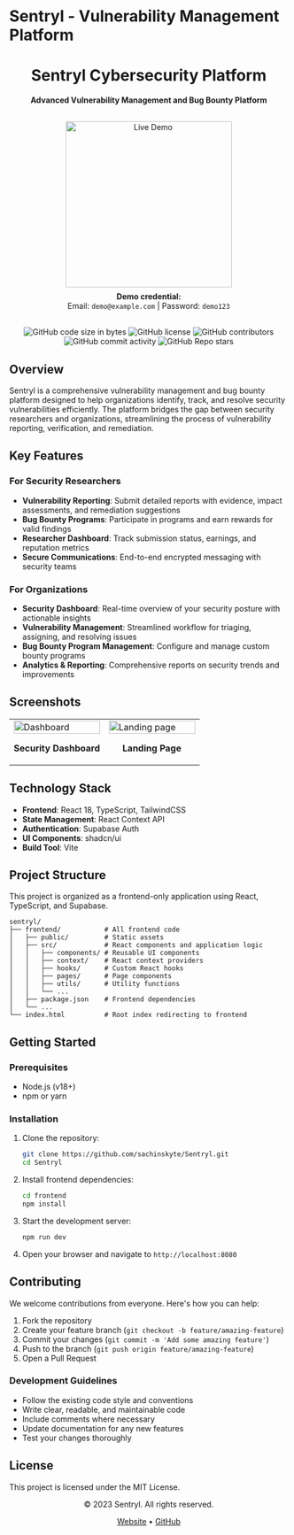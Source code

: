 # Sentryl - Vulnerability Management Platform

<div align="center">
  <h1>Sentryl Cybersecurity Platform</h1>
  <p><strong>Advanced Vulnerability Management and Bug Bounty Platform</strong></p>
  
  <div class="live-demo-banner" style="margin: 30px 0;">
    <a href="https://sentryl.vercel.app" target="_blank">
      <img src="https://img.shields.io/badge/LIVE_DEMO-sentryl.vercel.app-0ED8C5?style=for-the-badge&logo=vercel" alt="Live Demo" width="300">
    </a>
    <p style="margin-top: 8px;">
      <strong>Demo credential:</strong><br>
      Email: <code>demo@example.com</code> | Password: <code>demo123</code>
    </p>
  </div>
  
  <div>
    <img alt="GitHub code size in bytes" src="https://img.shields.io/github/languages/code-size/sachinskyte/Sentryl">
    <img alt="GitHub license" src="https://img.shields.io/github/license/sachinskyte/Sentryl">
    <img alt="GitHub contributors" src="https://img.shields.io/github/contributors/sachinskyte/Sentryl">
    <img alt="GitHub commit activity" src="https://img.shields.io/github/commit-activity/m/sachinskyte/Sentryl">
    <img alt="GitHub Repo stars" src="https://img.shields.io/github/stars/sachinskyte/Sentryl">
  </div>
</div>
 
## Overview

Sentryl is a comprehensive vulnerability management and bug bounty platform designed to help organizations identify, track, and resolve security vulnerabilities efficiently. The platform bridges the gap between security researchers and organizations, streamlining the process of vulnerability reporting, verification, and remediation.

## Key Features

### For Security Researchers
- **Vulnerability Reporting**: Submit detailed reports with evidence, impact assessments, and remediation suggestions
- **Bug Bounty Programs**: Participate in programs and earn rewards for valid findings
- **Researcher Dashboard**: Track submission status, earnings, and reputation metrics
- **Secure Communications**: End-to-end encrypted messaging with security teams

### For Organizations
- **Security Dashboard**: Real-time overview of your security posture with actionable insights
- **Vulnerability Management**: Streamlined workflow for triaging, assigning, and resolving issues
- **Bug Bounty Program Management**: Configure and manage custom bounty programs
- **Analytics & Reporting**: Comprehensive reports on security trends and improvements

## Screenshots

<div align="center">
  <table>
    <tr>
      <td width="50%">
        <img src="images\image.png" alt="Dashboard" width="100%">
        <p align="center"><strong>Security Dashboard</strong></p>
      </td>
      <td width="50%">
        <img src="images/lading.png" alt="Landing page" width="100%">
        <p align="center"><strong>Landing Page</strong></p>
      </td>
    </tr>
  </table>
</div>

## Technology Stack

- **Frontend**: React 18, TypeScript, TailwindCSS
- **State Management**: React Context API
- **Authentication**: Supabase Auth
- **UI Components**: shadcn/ui
- **Build Tool**: Vite

## Project Structure

This project is organized as a frontend-only application using React, TypeScript, and Supabase.

```
sentryl/
├── frontend/           # All frontend code
│   ├── public/         # Static assets
│   ├── src/            # React components and application logic
│   │   ├── components/ # Reusable UI components
│   │   ├── context/    # React context providers
│   │   ├── hooks/      # Custom React hooks
│   │   ├── pages/      # Page components
│   │   ├── utils/      # Utility functions
│   │   └── ...
│   ├── package.json    # Frontend dependencies
│   └── ...
└── index.html          # Root index redirecting to frontend
```

## Getting Started

### Prerequisites

- Node.js (v18+)
- npm or yarn

### Installation

1. Clone the repository:
   ```bash
   git clone https://github.com/sachinskyte/Sentryl.git
   cd Sentryl
   ```

2. Install frontend dependencies:
   ```bash
   cd frontend
   npm install
   ```

3. Start the development server:
   ```bash
   npm run dev
   ```

4. Open your browser and navigate to `http://localhost:8080`

## Contributing

We welcome contributions from everyone. Here's how you can help:

1. Fork the repository
2. Create your feature branch (`git checkout -b feature/amazing-feature`)
3. Commit your changes (`git commit -m 'Add some amazing feature'`)
4. Push to the branch (`git push origin feature/amazing-feature`)
5. Open a Pull Request

### Development Guidelines

- Follow the existing code style and conventions
- Write clear, readable, and maintainable code
- Include comments where necessary
- Update documentation for any new features
- Test your changes thoroughly

## License

This project is licensed under the MIT License.

<div align="center">
  <p>© 2023 Sentryl. All rights reserved.</p>
  <p>
    <a href="https://sentryl.vercel.app">Website</a> •
    <a href="https://github.com/sachinskyte/Sentryl">GitHub</a>
  </p>
</div> 